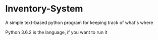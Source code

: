 # Inventory-System
A simple text-based python program for keeping track of what's where

Python 3.6.2 is the language, if you want to run it
